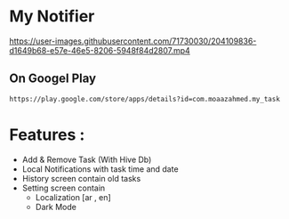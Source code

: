 # My Notifier
 https://user-images.githubusercontent.com/71730030/204109836-d1649b68-e57e-46e5-8206-5948f84d2807.mp4
   
 ## On Googel Play
 ```sh
 https://play.google.com/store/apps/details?id=com.moaazahmed.my_task
 ```
# Features :
- Add & Remove Task (With Hive Db)
- Local Notifications with task time and date
- History screen contain old tasks
- Setting screen contain  
  - Localization [ar , en]
  - Dark Mode
